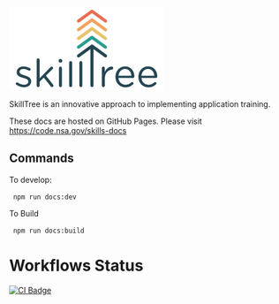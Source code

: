 ![SkillTree](logos/skilltree_logo.png)

SkillTree is an innovative approach to implementing application training.

These docs are hosted on GitHub Pages. Please visit https://code.nsa.gov/skills-docs

## Commands

To develop: 

```
 npm run docs:dev
```
To Build 
```
 npm run docs:build
```

# Workflows Status

[![CI Badge](https://github.com/NationalSecurityAgency/skills-docs/workflows/Publish%20SkillTree%20Docs/badge.svg)](https://github.com/NationalSecurityAgency/skills-docs/actions?query=workflow%3A%22Publish+SkillTree+Docs%22)

